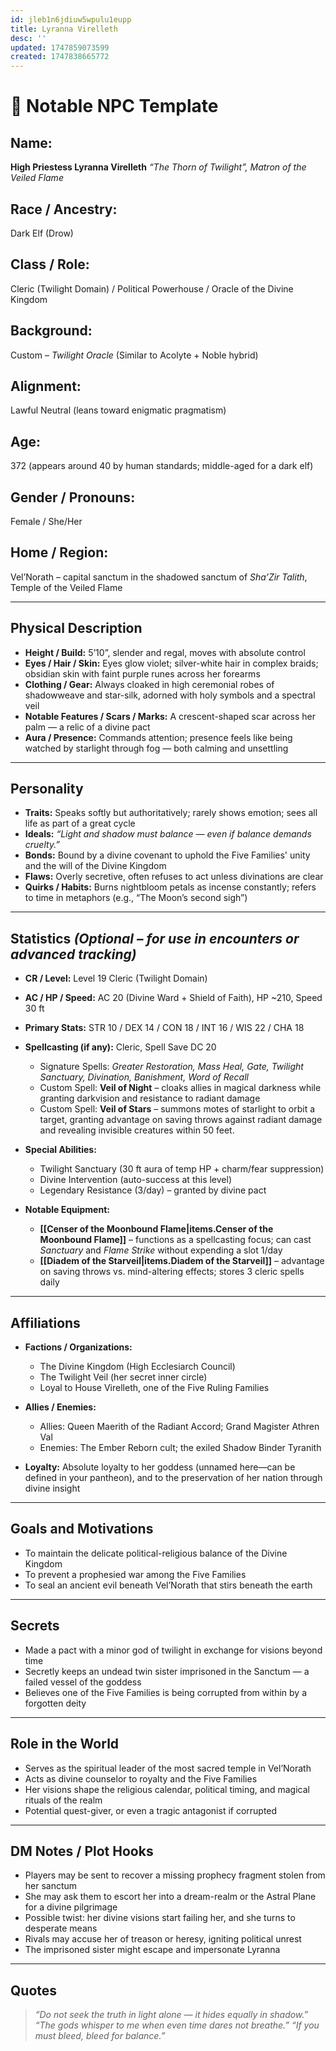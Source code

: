 ```yaml
---
id: jleb1n6jdiuw5wpulu1eupp
title: Lyranna Virelleth
desc: ''
updated: 1747859073599
created: 1747838665772
---
```

# 📜 Notable NPC Template

## **Name:**

**High Priestess Lyranna Virelleth**
*“The Thorn of Twilight”, Matron of the Veiled Flame*

## **Race / Ancestry:**

Dark Elf (Drow)

## **Class / Role:**

Cleric (Twilight Domain) / Political Powerhouse / Oracle of the Divine Kingdom

## **Background:**

Custom – *Twilight Oracle*
(Similar to Acolyte + Noble hybrid)

## **Alignment:**

Lawful Neutral (leans toward enigmatic pragmatism)

## **Age:**

372 (appears around 40 by human standards; middle-aged for a dark elf)

## **Gender / Pronouns:**

Female / She/Her

## **Home / Region:**

Vel’Norath – capital sanctum in the shadowed sanctum of *Sha’Zir Talith*, Temple of the Veiled Flame

---

## **Physical Description**

* **Height / Build:** 5’10”, slender and regal, moves with absolute control
* **Eyes / Hair / Skin:** Eyes glow violet; silver-white hair in complex braids; obsidian skin with faint purple runes across her forearms
* **Clothing / Gear:** Always cloaked in high ceremonial robes of shadowweave and star-silk, adorned with holy symbols and a spectral veil
* **Notable Features / Scars / Marks:** A crescent-shaped scar across her palm — a relic of a divine pact
* **Aura / Presence:** Commands attention; presence feels like being watched by starlight through fog — both calming and unsettling

---

## **Personality**

* **Traits:** Speaks softly but authoritatively; rarely shows emotion; sees all life as part of a great cycle
* **Ideals:** *“Light and shadow must balance — even if balance demands cruelty.”*
* **Bonds:** Bound by a divine covenant to uphold the Five Families' unity and the will of the Divine Kingdom
* **Flaws:** Overly secretive, often refuses to act unless divinations are clear
* **Quirks / Habits:** Burns nightbloom petals as incense constantly; refers to time in metaphors (e.g., “The Moon’s second sigh”)

---

## **Statistics** *(Optional – for use in encounters or advanced tracking)*

* **CR / Level:** Level 19 Cleric (Twilight Domain)
* **AC / HP / Speed:** AC 20 (Divine Ward + Shield of Faith), HP \~210, Speed 30 ft
* **Primary Stats:** STR 10 / DEX 14 / CON 18 / INT 16 / WIS 22 / CHA 18
* **Spellcasting (if any):** Cleric, Spell Save DC 20

  * Signature Spells: *Greater Restoration, Mass Heal, Gate, Twilight Sanctuary, Divination, Banishment, Word of Recall*
  * Custom Spell: **Veil of Night** – cloaks allies in magical darkness while granting darkvision and resistance to radiant damage
  * Custom Spell: **Veil of Stars** – summons motes of starlight to orbit a target, granting advantage on saving throws against radiant damage and revealing invisible creatures within 50 feet.
* **Special Abilities:**

  * Twilight Sanctuary (30 ft aura of temp HP + charm/fear suppression)
  * Divine Intervention (auto-success at this level)
  * Legendary Resistance (3/day) – granted by divine pact
* **Notable Equipment:**

  * **[[Censer of the Moonbound Flame|items.Censer of the Moonbound Flame]]** – functions as a spellcasting focus; can cast *Sanctuary* and *Flame Strike* without expending a slot 1/day
  * **[[Diadem of the Starveil|items.Diadem of the Starveil]]** – advantage on saving throws vs. mind-altering effects; stores 3 cleric spells daily

---

## **Affiliations**

* **Factions / Organizations:**

  * The Divine Kingdom (High Ecclesiarch Council)
  * The Twilight Veil (her secret inner circle)
  * Loyal to House Virelleth, one of the Five Ruling Families
* **Allies / Enemies:**

  * Allies: Queen Maerith of the Radiant Accord; Grand Magister Athren Val
  * Enemies: The Ember Reborn cult; the exiled Shadow Binder Tyranith
* **Loyalty:** Absolute loyalty to her goddess (unnamed here—can be defined in your pantheon), and to the preservation of her nation through divine insight

---

## **Goals and Motivations**

* To maintain the delicate political-religious balance of the Divine Kingdom
* To prevent a prophesied war among the Five Families
* To seal an ancient evil beneath Vel’Norath that stirs beneath the earth

---

## **Secrets**

* Made a pact with a minor god of twilight in exchange for visions beyond time
* Secretly keeps an undead twin sister imprisoned in the Sanctum — a failed vessel of the goddess
* Believes one of the Five Families is being corrupted from within by a forgotten deity

---

## **Role in the World**

* Serves as the spiritual leader of the most sacred temple in Vel’Norath
* Acts as divine counselor to royalty and the Five Families
* Her visions shape the religious calendar, political timing, and magical rituals of the realm
* Potential quest-giver, or even a tragic antagonist if corrupted

---

## **DM Notes / Plot Hooks**

* Players may be sent to recover a missing prophecy fragment stolen from her sanctum
* She may ask them to escort her into a dream-realm or the Astral Plane for a divine pilgrimage
* Possible twist: her divine visions start failing her, and she turns to desperate means
* Rivals may accuse her of treason or heresy, igniting political unrest
* The imprisoned sister might escape and impersonate Lyranna

---

## **Quotes**

> *“Do not seek the truth in light alone — it hides equally in shadow.”*
> *“The gods whisper to me when even time dares not breathe.”*
> *“If you must bleed, bleed for balance.”*
